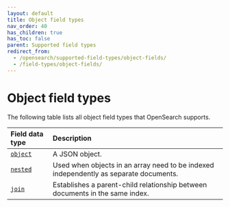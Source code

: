 ```yaml
---
layout: default
title: Object field types
nav_order: 40
has_children: true
has_toc: false
parent: Supported field types
redirect_from:
  - /opensearch/supported-field-types/object-fields/
  - /field-types/object-fields/
---
```


# Object field types

The following table lists all object field types that OpenSearch supports.

Field data type | Description
:--- | :---  
[`object`]({{site.url}}{{site.baseurl}}/field-types/object/) | A JSON object. 
[`nested`]({{site.url}}{{site.baseurl}}/field-types/nested/) | Used when objects in an array need to be indexed independently as separate documents. 
[`join`]({{site.url}}{{site.baseurl}}/field-types/join/) | Establishes a parent-child relationship between documents in the same index. 

